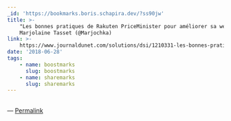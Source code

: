 ```yaml
---
_id: 'https://bookmarks.boris.schapira.dev/?ss90jw'
title: >-
    "Les bonnes pratiques de Rakuten PriceMinister pour améliorer sa webperf",
    Marjolaine Tasset (@Marjochka)
link: >-
    https://www.journaldunet.com/solutions/dsi/1210331-les-bonnes-pratiques-de-rakuten-priceminister-pour-ameliorer-sa-webperf/
date: '2018-06-28'
tags:
    - name: boostmarks
      slug: boostmarks
    - name: sharemarks
      slug: sharemarks
---
```


<br>&#8212;
<a href="https://bookmarks.boris.schapira.dev/?ss90jw" title="Permalink">Permalink</a>
